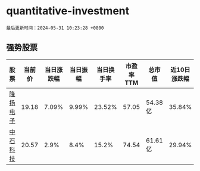 # quantitative-investment

`最后更新时间：2024-05-31 10:23:28 +0800`

## 强势股票

|股票|当前价|当日涨跌幅|当日振幅|当日换手率|市盈率TTM|总市值|近10日涨跌幅|
|----|----|----|----|----|----|----|----|
|[隆扬电子](https://xueqiu.com/S/SZ301389)|19.18|7.09%|9.99%|23.52%|57.05|54.38亿|35.84%|
|[中石科技](https://xueqiu.com/S/SZ300684)|20.57|2.9%|8.4%|15.2%|74.54|61.61亿|29.94%|
